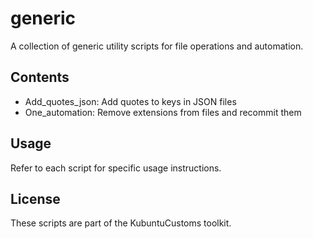 # generic

A collection of generic utility scripts for file operations and automation.

## Contents
- Add_quotes_json: Add quotes to keys in JSON files
- One_automation: Remove extensions from files and recommit them

## Usage
Refer to each script for specific usage instructions.

## License
These scripts are part of the KubuntuCustoms toolkit. 